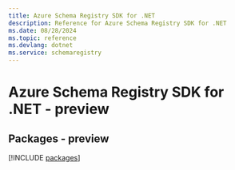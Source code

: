 ```yaml
---
title: Azure Schema Registry SDK for .NET
description: Reference for Azure Schema Registry SDK for .NET
ms.date: 08/28/2024
ms.topic: reference
ms.devlang: dotnet
ms.service: schemaregistry
---
```

# Azure Schema Registry SDK for .NET - preview
## Packages - preview
[!INCLUDE [packages](schema-registry-index.md)]